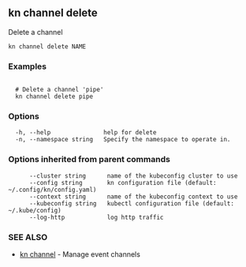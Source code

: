 ## kn channel delete

Delete a channel

```
kn channel delete NAME
```

### Examples

```

  # Delete a channel 'pipe'
  kn channel delete pipe
```

### Options

```
  -h, --help               help for delete
  -n, --namespace string   Specify the namespace to operate in.
```

### Options inherited from parent commands

```
      --cluster string      name of the kubeconfig cluster to use
      --config string       kn configuration file (default: ~/.config/kn/config.yaml)
      --context string      name of the kubeconfig context to use
      --kubeconfig string   kubectl configuration file (default: ~/.kube/config)
      --log-http            log http traffic
```

### SEE ALSO

* [kn channel](kn_channel.md)	 - Manage event channels

